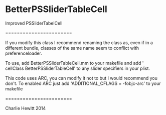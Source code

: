 BetterPSSliderTableCell
=======================

Improved PSSliderTabelCell

=======================

If you modify this class I recommend renaming the class as, even if in a different bundle, classes of the same name seem to conflict with preferenceloader.

To use, add BetterPSSliderTableCell.mm to your makefile and add 
'  <key>cellClass</key>
  <string>BetterPSSliderTableCell</string>'
to any slider specifiers in your plist.

This code uses ARC, you can modify it not to but I would recommend you don't. To enabled ARC just add 'ADDITIONAL_CFLAGS = -fobjc-arc' to your makefile

=======================

Charlie Hewitt 2014
